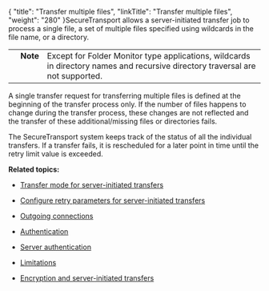 {
    "title": "Transfer multiple files",
    "linkTitle": "Transfer multiple files",
    "weight": "280"
}SecureTransport allows a server-initiated transfer job to process a single file, a set of multiple files specified using wildcards in the file name, or a directory.

<table cellpadding="0" cellspacing="0">
   <col/>
   <col/>
   <col/>
      <tr>
         <td valign="top">         </td>
         <td valign="top"><span><b>Note</b></span>
         </td>
         <td data-mc-autonum="&lt;b&gt;Note&lt;/b&gt;" valign="top">Except for Folder Monitor type applications, wildcards  in directory names and recursive directory traversal are not supported.         </td>
      </tr>
</table>

A single transfer request for transferring multiple files is defined at the beginning of the transfer process only. If the number of files happens to change during the transfer process, these changes are not reflected and the transfer of these additional/missing files or directories fails.

The SecureTransport system keeps track of the status of all the individual transfers. If a transfer fails, it is rescheduled for a later point in time until the retry limit value is exceeded.

**Related topics:**

-   [Transfer mode for server-initiated transfers](../c_st_transfer_mode_for_server-initiated_transfers)
-   [Configure retry parameters for server-initiated transfers](../c_st_configure_retry_parameters_for_server-initiated_transfers)
-   [Outgoing connections](../c_st_outgoing_connections)
-   [Authentication](../r_st_authentication)
-   [Server authentication](../c_st_server_authentication)
-   [Limitations](../c_st_limitations)
-   [Encryption and server-initiated transfers](../c_st_encryption_server-initiated_transfers)
